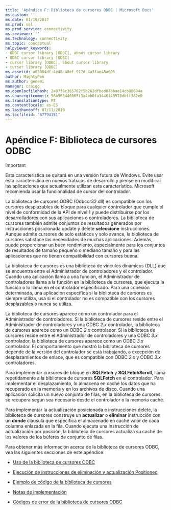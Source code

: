 ```yaml
---
title: 'Apéndice F: Biblioteca de cursores ODBC | Microsoft Docs'
ms.custom: ''
ms.date: 01/19/2017
ms.prod: sql
ms.prod_service: connectivity
ms.reviewer: ''
ms.technology: connectivity
ms.topic: conceptual
helpviewer_keywords:
- ODBC cursor library [ODBC], about cursor library
- ODBC cursor library [ODBC]
- cursor library [ODBC], about cursor library
- cursor library [ODBC]
ms.assetid: a03084df-4e48-48ef-917d-4a3fae48a605
author: MightyPen
ms.author: genemi
manager: craigg
ms.openlocfilehash: 2a87f6c365762f5b262dfbed07bbae14cb08604a
ms.sourcegitcommit: 56b963446965f3a4bb0fa1446f49578dbff382e0
ms.translationtype: MT
ms.contentlocale: es-ES
ms.lasthandoff: 07/11/2019
ms.locfileid: "67794151"
---
```

# <a name="appendix-f-odbc-cursor-library"></a>Apéndice F: Biblioteca de cursores ODBC
> [!IMPORTANT]  
>  Esta característica se quitará en una versión futura de Windows. Evite usar esta característica en nuevos trabajos de desarrollo y piense en modificar las aplicaciones que actualmente utilizan esta característica. Microsoft recomienda usar la funcionalidad de cursor del controlador.  
  
 La biblioteca de cursores ODBC (Odbccr32.dll) es compatible con los cursores desplazables de bloque para cualquier controlador que cumple el nivel de conformidad de la API de nivel 1 y puede distribuirse por los desarrolladores con sus aplicaciones o controladores. La biblioteca de cursores también admite conjuntos de resultados generados por instrucciones posicionada update y delete **seleccione** instrucciones. Aunque admite cursores de solo estáticos y solo avance, la biblioteca de cursores satisface las necesidades de muchas aplicaciones. Además, puede proporcionar un buen rendimiento, especialmente para los conjuntos de resultados de tamaño pequeño o mediano tamaño y para las aplicaciones que no tienen compatibilidad con cursores buena.  
  
 La biblioteca de cursores es una biblioteca de vínculos dinámicos (DLL) que se encuentra entre el Administrador de controladores y el controlador. Cuando una aplicación llama a una función, el Administrador de controladores llama a la función en la biblioteca de cursores, que ejecuta la función o lo llama en el controlador especificado. Para una conexión determinada, una aplicación especifica si la biblioteca de cursores es siempre utiliza, usa si el controlador no es compatible con los cursores desplazables o nunca se utiliza.  
  
 La biblioteca de cursores aparece como un controlador para el Administrador de controladores. Si la biblioteca de cursores reside entre el Administrador de controladores y una ODBC *2.x* controlador, la biblioteca de cursores aparece como un ODBC *2.x* controlador. Si la biblioteca de cursores reside entre el Administrador de controladores y una ODBC *3.x* controlador, la biblioteca de cursores aparece como un ODBC *3.x* controlador. El comportamiento que mostró la biblioteca de cursores depende de la versión del controlador se está trabajando, a excepción de desplazamientos de enlace, que es compatible con ODBC *2.x* y ODBC *3.x* controladores.  
  
 Para implementar cursores de bloque en **SQLFetch** y **SQLFetchScroll**, llama repetidamente a la biblioteca de cursores **SQLFetch** en el controlador. Para implementar el desplazamiento, lo almacena en caché los datos que ha recuperado en la memoria y en los archivos de disco. Cuando una aplicación solicita un nuevo conjunto de filas, en la biblioteca de cursores se recupera según sea necesario desde el controlador o la memoria caché.  
  
 Para implementar la actualización posicionada e instrucciones delete, la biblioteca de cursores construye un **actualizar** o **eliminar** instrucción con un **donde** cláusula que especifica el almacenado en caché valor de cada columna enlazada en la fila. Cuando ejecuta una instrucción de actualización por posición, la biblioteca de cursores actualiza su caché de los valores de los búferes de conjunto de filas.  
  
 Para obtener más información acerca de la biblioteca de cursores ODBC, vea las siguientes secciones de este apéndice:  
  
-   [Uso de la biblioteca de cursores ODBC](../../../odbc/reference/appendixes/using-the-odbc-cursor-library.md)  
  
-   [Ejecución de instrucciones de eliminación y actualización Positioned](../../../odbc/reference/appendixes/executing-positioned-update-and-delete-statements.md)  
  
-   [Ejemplo de código de la biblioteca de cursores](../../../odbc/reference/appendixes/cursor-library-code-example.md)  
  
-   [Notas de implementación](../../../odbc/reference/appendixes/implementation-notes.md)  
  
-   [Códigos de error de la biblioteca de cursores ODBC](../../../odbc/reference/appendixes/odbc-cursor-library-error-codes.md)
